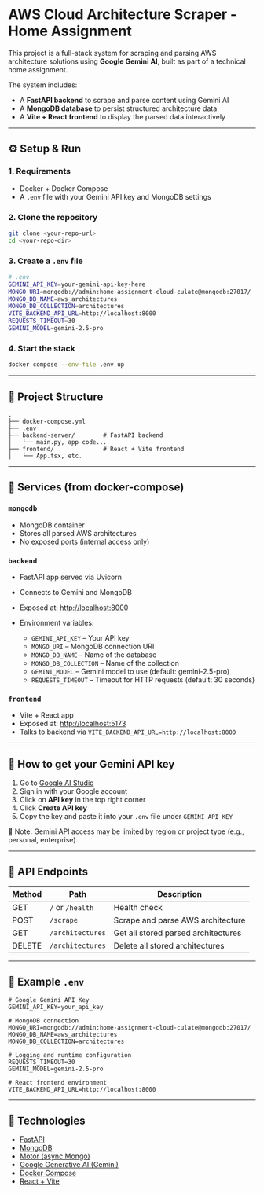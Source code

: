 # AWS Cloud Architecture Scraper - Home Assignment

This project is a full-stack system for scraping and parsing AWS architecture solutions using **Google Gemini AI**, built as part of a technical home assignment.

The system includes:

* A **FastAPI backend** to scrape and parse content using Gemini AI
* A **MongoDB database** to persist structured architecture data
* A **Vite + React frontend** to display the parsed data interactively

---

## ⚙️ Setup & Run

### 1. Requirements

* Docker + Docker Compose
* A `.env` file with your Gemini API key and MongoDB settings

### 2. Clone the repository

```bash
git clone <your-repo-url>
cd <your-repo-dir>
```

### 3. Create a `.env` file

```bash
# .env
GEMINI_API_KEY=your-gemini-api-key-here
MONGO_URI=mongodb://admin:home-assignment-cloud-culate@mongodb:27017/
MONGO_DB_NAME=aws_architectures
MONGO_DB_COLLECTION=architectures
VITE_BACKEND_API_URL=http://localhost:8000
REQUESTS_TIMEOUT=30
GEMINI_MODEL=gemini-2.5-pro
```

### 4. Start the stack

```bash
docker compose --env-file .env up
```

---

## 📁 Project Structure

```
.
├── docker-compose.yml
├── .env
├── backend-server/        # FastAPI backend
│   └── main.py, app code...
├── frontend/              # React + Vite frontend
│   └── App.tsx, etc.
```

---

## 🚀 Services (from docker-compose)

### `mongodb`

* MongoDB container
* Stores all parsed AWS architectures
* No exposed ports (internal access only)

### `backend`

* FastAPI app served via Uvicorn
* Connects to Gemini and MongoDB
* Exposed at: [http://localhost:8000](http://localhost:8000)
* Environment variables:

  * `GEMINI_API_KEY` – Your API key
  * `MONGO_URI` – MongoDB connection URI
  * `MONGO_DB_NAME` – Name of the database
  * `MONGO_DB_COLLECTION` – Name of the collection
  * `GEMINI_MODEL` – Gemini model to use (default: gemini-2.5-pro)
  * `REQUESTS_TIMEOUT` – Timeout for HTTP requests (default: 30 seconds)

### `frontend`

* Vite + React app
* Exposed at: [http://localhost:5173](http://localhost:5173)
* Talks to backend via `VITE_BACKEND_API_URL=http://localhost:8000`

---

## 🧠 How to get your Gemini API key

1. Go to [Google AI Studio](https://makersuite.google.com/app)
2. Sign in with your Google account
3. Click on **API key** in the top right corner
4. Click **Create API key**
5. Copy the key and paste it into your `.env` file under `GEMINI_API_KEY`

🔐 Note: Gemini API access may be limited by region or project type (e.g., personal, enterprise).

---

## 🔌 API Endpoints

| Method | Path             | Description                         |
| ------ | ---------------- | ----------------------------------- |
| GET    | `/` or `/health` | Health check                        |
| POST   | `/scrape`        | Scrape and parse AWS architecture   |
| GET    | `/architectures` | Get all stored parsed architectures |
| DELETE | `/architectures` | Delete all stored architectures     |

---

## 📄 Example `.env`

```env
# Google Gemini API Key
GEMINI_API_KEY=your_api_key

# MongoDB connection
MONGO_URI=mongodb://admin:home-assignment-cloud-culate@mongodb:27017/
MONGO_DB_NAME=aws_architectures
MONGO_DB_COLLECTION=architectures

# Logging and runtime configuration
REQUESTS_TIMEOUT=30
GEMINI_MODEL=gemini-2.5-pro

# React frontend environment
VITE_BACKEND_API_URL=http://localhost:8000
```

---

## 🧠 Technologies

* [FastAPI](https://fastapi.tiangolo.com/)
* [MongoDB](https://www.mongodb.com/)
* [Motor (async Mongo)](https://motor.readthedocs.io/)
* [Google Generative AI (Gemini)](https://ai.google.dev/)
* [Docker Compose](https://docs.docker.com/compose/)
* [React + Vite](https://vitejs.dev/)

